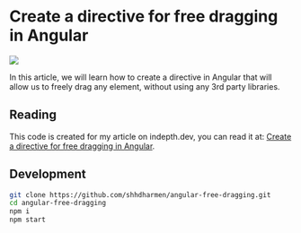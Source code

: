 # Create a directive for free dragging in Angular

![](https://admin.indepth.dev/content/images/2020/11/Create-a-directive-for-free-dragging-in-Angular2.jpg)

In this article, we will learn how to create a directive in Angular that will allow us to freely drag any element, without using any 3rd party libraries.

## Reading

This code is created for my article on indepth.dev, you can read it at: [Create a directive for free dragging in Angular](https://indepth.dev/drag-drop-directive).

## Development

```bash
git clone https://github.com/shhdharmen/angular-free-dragging.git
cd angular-free-dragging
npm i
npm start
```

